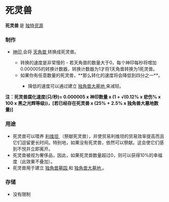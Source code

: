 # 死灵兽
<p>
<strong>
          死灵兽
</strong>
    是
    <a href="?file=003-资源大全/005-资源介绍#独特资源">
    	独特资源
    </a>
</p>

### 制作

<ul>
<li>
<a href="?file=001-猫咪百科/06-宗教/001-庙塔#神印">
              神印
</a>
            会将
<a href="?file=003-资源大全/46-天角兽">
              天角兽
</a>
            转换成死灵兽。
</li>
<ul>
<li>
              转换的速度是非常慢的 - 若天角兽的数量大于0，每个神印每秒将增加0.000005的转换计数器，转换计数器为1才将1天角兽转换为1死灵兽。
</li>
<li>
              如果你有任意数量的死灵兽，**那么转化的速度将会降低到四分之一**。
</li>
<ul>
<li>
                降低的速度可以通过建立
<a href="?file=001-猫咪百科/06-宗教/001-庙塔#独角兽大墓地">
                  独角兽大墓地
</a>
                来减轻。
</li>
</ul>
</ul>
</ul>

**注：死灵兽腐化速度(只/秒)= 0.000005 x 神印数量 x (1 + √(0.12% x 悲伤% x 100 x 黑之光辉等级))，[若已经存在死灵兽 x (25% + 2.5% x 独角兽大墓地数量)]**

### 用途

<ul>
<li>
            死灵兽可以喂养
<a href="?file=001-猫咪百科/05-贸易#利维坦">
              利维坦
</a>
            （祭献死灵兽），并使贸易利维坦的贸易效率提高而且它们逗留更长时间。特别地，如果没有死灵兽，依然可以祭献。这会使它们感到不悦并立即离开。
</a>
</li>
<li>
            死灵兽被视为奢侈品，因此，如果死灵兽数量超过0，则可以获得10%的幸福度（此效果不叠加）。
</li>
<li>
            死灵兽用于建立
<a href="?file=001-猫咪百科/06-宗教/001-庙塔#独角兽墓园">
              独角兽墓园
</a>
            和
<a href="?file=001-猫咪百科/06-宗教/001-庙塔#独角兽墓园">
             独角兽大墓地
</a>
            。
</li>
</ul>


### 存储

<ul>
<li>
            没有限制
</li>
</ul>
